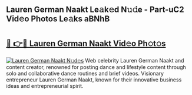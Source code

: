 ## Lauren German Naakt Le𝚊k𝚎d N𝚞𝚍e - Part-uC2 Vid𝚎o Photos Le𝚊ks aBNhB

# <h2><a href="http://fb5jun9.evod.top/?m=Lauren+German+Naakt">🔗 👉🔴 Lauren German Naakt Vid𝚎o Ph𝚘t𝚘s</a></h2>

[![Lauren German Naakt N𝚞d𝚎s](https://i.imgur.com/8V9OHl7.gif)](http://fb5jun9.evod.top/?m=Lauren+German+Naakt)
Web celebrity Lauren German Naakt and content creator, renowned for posting dance and lifestyle content through solo and collaborative dance routines and brief videos. Visionary entrepreneur Lauren German Naakt, known for their innovative business ideas and entrepreneurial spirit. 
